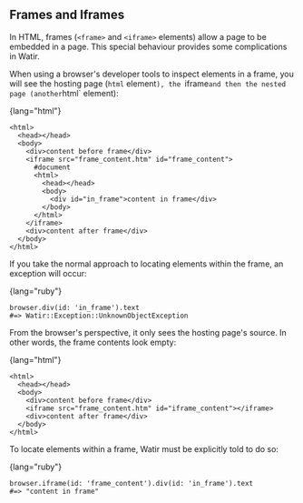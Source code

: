 ## Frames and Iframes

In HTML, frames (`<frame>` and `<iframe>` elements) allow a page to be embedded in a page. This special behaviour provides some complications in Watir.

When using a browser's developer tools to inspect elements in a frame, you will see the hosting page (`html` element`), the `iframe` and then the nested page (another `html` element):

{lang="html"}
~~~~~~~~	
<html>
  <head></head>
  <body>
    <div>content before frame</div>
    <iframe src="frame_content.htm" id="frame_content">
      #document
      <html>
        <head></head>
        <body>
          <div id="in_frame">content in frame</div>
        </body>
      </html>
    </iframe>
    <div>content after frame</div>
  </body>
</html>
~~~~~~~~

If you take the normal approach to locating elements within the frame, an exception will occur:

{lang="ruby"}
~~~~~~~~
browser.div(id: 'in_frame').text
#=> Watir::Exception::UnknownObjectException
~~~~~~~~

From the browser's perspective, it only sees the hosting page's source. In other words, the frame contents look empty:

{lang="html"}
~~~~~~~~	
<html>
  <head></head>
  <body>
    <div>content before frame</div>
    <iframe src="frame_content.htm" id="iframe_content"></iframe>
    <div>content after frame</div>
  </body>
</html>
~~~~~~~~

To locate elements within a frame, Watir must be explicitly told to do so:

{lang="ruby"}
~~~~~~~~
browser.iframe(id: 'frame_content').div(id: 'in_frame').text
#=> "content in frame"
~~~~~~~~

